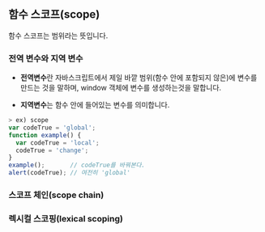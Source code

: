 ## 함수 스코프(scope)

함수 스코프는 범위라는 뜻입니다.

### 전역 변수와 지역 변수

* **전역변수**란 자바스크립트에서 제일 바깥 범위(함수 안에 포함되지 않은)에 변수를 만드는 것을 말하며, 
window 객체에 변수를 생성하는것을 말합니다.

* **지역변수**는 함수 안에 들어있는 변수를 의미합니다.


```javascript
> ex) scope
var codeTrue = 'global';
function example() {
  var codeTrue = 'local';
  codeTrue = 'change';
}
example();       // codeTrue를 바꿔본다.
alert(codeTrue); // 여전히 'global'

```





### 스코프 체인(scope chain)

### 렉시컬 스코핑(lexical scoping)
